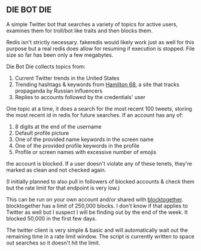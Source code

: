 DIE BOT DIE
---


A simple Twitter bot that searches a variety of topics for active users, 
examines them for troll/bot like traits and then blocks them.

Redis isn't strictly necessary. fakeredis would likely work just
as well for this purpose but a real redis does allow for resuming if
execution is stopped. File size so far has been only a few megabytes.

Die Bot Die collects topics from:
1. Current Twitter trends in the United States
2. Trending hashtags & keywords from [Hamilton 68](https://dashboard.securingdemocracy.org/),
    a site that tracks propaganda by Russian influencers
3. Replies to accounts followed by the credentials' user

One topic at a time, it does a search for the most recent 100 tweets,
storing the most recent id in redis for future searches. If an account
has any of:
1. 8 digits at the end of the username
2. Default profile picture
3. One of the provided name keywords in the screen name
4. One of the provided profile keywords in the profile
5. Profile or screen names with excessive number of emojis

the account is blocked. If a user doesn't violate any of these tenets,
they're marked as clean and not checked again.

(I initially planned to also pull in followers of blocked accounts &
 check them but the rate limit for that endpoint is very low.)

This can be run on your own account and/or shared with
[blocktogether](https://www.blocktogether.org). 
blocktogether has a limit of 250,000 blocks. I don't know if that
applies to Twitter as well but I suspect I will be finding out by the
end of the week. It blocked 50,000 in the first few days.

The twitter client is very simple & basic and will automatically wait
out the remaining time in a rate limit window. The script is currently
written to space out searches so it doesn't hit the limit.

